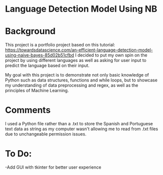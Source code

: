 # Language Detection Model Using NB

# Background
This project is a portfolio project based on this tutorial: https://towardsdatascience.com/an-efficient-language-detection-model-using-naive-bayes-85d02b51cfbd
I decided to put my own spin on the project by using different languages as well as asking for user input to predict the language based on their input. 

My goal with this project is to demonstrate not only basic knowledge of Python such as data structures, functions and while loops, but to showcase my understanding of data preprocessing and regex, as well as the principles of Machine Learning.

# Comments
I used a Python file rather than a .txt to store the Spanish and Portuguese text data as string as my computer wasn't allowing me to read from .txt files due to unchangeable permission issues. 

# To Do:
-Add GUI with tkinter for better user experience 
